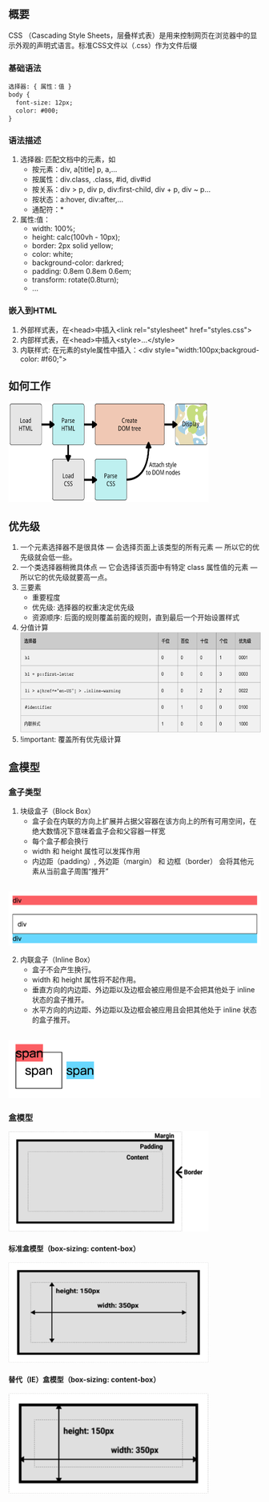 ## 概要
CSS （Cascading Style Sheets，层叠样式表）是用来控制网页在浏览器中的显示外观的声明式语言。标准CSS文件以（.css）作为文件后缀

### 基础语法
```
选择器: { 属性：值 }
body {
  font-size: 12px;
  color: #000;
}
```

### 语法描述
1. 选择器: 匹配文档中的元素，如
    * 按元素：div, a[title] p, a,...
    * 按属性：div.class, .class, #id, div#id
    * 按关系：div > p, div p, div:first-child, div + p, div ~ p...
    * 按状态：a:hover, div:after,...
    * 通配符：*
2. 属性:值：
    * width: 100%;
    * height: calc(100vh - 10px);
    * border: 2px solid yellow;
    * color: white;
    * background-color: darkred;
    * padding: 0.8em 0.8em 0.6em;
    * transform: rotate(0.8turn);
    * ...

### 嵌入到HTML
1. 外部样式表，在\<head>中插入\<link rel="stylesheet" href="styles.css">
2. 内部样式表，在\<head>中插入\<style>...\</style>
3. 内联样式: 在元素的style属性中插入：\<div style="width:100px;backgroud-color: #f60;"></div>

## 如何工作
<img src="./css.svg" width="400" height="200">

## 优先级
1. 一个元素选择器不是很具体 — 会选择页面上该类型的所有元素 — 所以它的优先级就会低一些。
2. 一个类选择器稍微具体点 — 它会选择该页面中有特定 class 属性值的元素 — 所以它的优先级就要高一点。
3. 三要素
    * 重要程度
    * 优先级: 选择器的权重决定优先级
    * 资源顺序: 后面的规则覆盖前面的规则，直到最后一个开始设置样式
4. 分值计算
<br><img width="600" height="200" src="./selector-score.png">
5. !important: 覆盖所有优先级计算

## 盒模型
### 盒子类型
1. 块级盒子（Block Box）
    * 盒子会在内联的方向上扩展并占据父容器在该方向上的所有可用空间，在绝大数情况下意味着盒子会和父容器一样宽
    * 每个盒子都会换行
    * width 和 height 属性可以发挥作用
    * 内边距（padding）, 外边距（margin） 和 边框（border） 会将其他元素从当前盒子周围“推开”

<br><img src="./block-box.png"><br>

2. 内联盒子（Inline Box）
    * 盒子不会产生换行。
    * width 和 height 属性将不起作用。
    * 垂直方向的内边距、外边距以及边框会被应用但是不会把其他处于 inline 状态的盒子推开。
    * 水平方向的内边距、外边距以及边框会被应用且会把其他处于 inline 状态的盒子推开。

<br><img src="./inline-box.png"><br>

### 盒模型
<img src="./box.png" width="400" height="200"><br>
#### 标准盒模型（box-sizing: content-box）
<img src="./content-box.png" width="400" height="200"><br>
#### 替代（IE）盒模型（box-sizing: content-box）
<img src="./border-box.png" width="400" height="200"><br>





